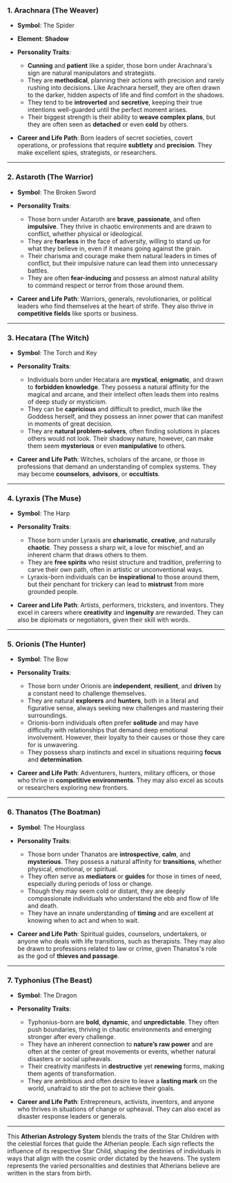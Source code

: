 ### **1. Arachnara (The Weaver)**
- **Symbol**: The Spider
- **Element**: **Shadow** 
- **Personality Traits**: 
  - **Cunning** and **patient** like a spider, those born under Arachnara's sign are natural manipulators and strategists.
  - They are **methodical**, planning their actions with precision and rarely rushing into decisions. Like Arachnara herself, they are often drawn to the darker, hidden aspects of life and find comfort in the shadows.
  - They tend to be **introverted** and **secretive**, keeping their true intentions well-guarded until the perfect moment arises.
  - Their biggest strength is their ability to **weave complex plans**, but they are often seen as **detached** or even **cold** by others.

- **Career and Life Path**: Born leaders of secret societies, covert operations, or professions that require **subtlety** and **precision**. They make excellent spies, strategists, or researchers.

---

### **2. Astaroth (The Warrior)**
- **Symbol**: The Broken Sword
- **Personality Traits**: 
  - Those born under Astaroth are **brave**, **passionate**, and often **impulsive**. They thrive in chaotic environments and are drawn to conflict, whether physical or ideological.
  - They are **fearless** in the face of adversity, willing to stand up for what they believe in, even if it means going against the grain.
  - Their charisma and courage make them natural leaders in times of conflict, but their impulsive nature can lead them into unnecessary battles.
  - They are often **fear-inducing** and possess an almost natural ability to command respect or terror from those around them.

- **Career and Life Path**: Warriors, generals, revolutionaries, or political leaders who find themselves at the heart of strife. They also thrive in **competitive fields** like sports or business.

---

### **3. Hecatara (The Witch)**
- **Symbol**: The Torch and Key
- **Personality Traits**: 
  - Individuals born under Hecatara are **mystical**, **enigmatic**, and drawn to **forbidden knowledge**. They possess a natural affinity for the magical and arcane, and their intellect often leads them into realms of deep study or mysticism.
  - They can be **capricious** and difficult to predict, much like the Goddess herself, and they possess an inner power that can manifest in moments of great decision.
  - They are **natural problem-solvers**, often finding solutions in places others would not look. Their shadowy nature, however, can make them seem **mysterious** or even **manipulative** to others.

- **Career and Life Path**: Witches, scholars of the arcane, or those in professions that demand an understanding of complex systems. They may become **counselors**, **advisors**, or **occultists**.

---

### **4. Lyraxis (The Muse)**
- **Symbol**: The Harp
- **Personality Traits**:
  - Those born under Lyraxis are **charismatic**, **creative**, and naturally **chaotic**. They possess a sharp wit, a love for mischief, and an inherent charm that draws others to them.
  - They are **free spirits** who resist structure and tradition, preferring to carve their own path, often in artistic or unconventional ways.
  - Lyraxis-born individuals can be **inspirational** to those around them, but their penchant for trickery can lead to **mistrust** from more grounded people.

- **Career and Life Path**: Artists, performers, tricksters, and inventors. They excel in careers where **creativity** and **ingenuity** are rewarded. They can also be diplomats or negotiators, given their skill with words.

---

### **5. Orionis (The Hunter)**
- **Symbol**: The Bow
- **Personality Traits**:
  - Those born under Orionis are **independent**, **resilient**, and **driven** by a constant need to challenge themselves.
  - They are natural **explorers** and **hunters**, both in a literal and figurative sense, always seeking new challenges and mastering their surroundings.
  - Orionis-born individuals often prefer **solitude** and may have difficulty with relationships that demand deep emotional involvement. However, their loyalty to their causes or those they care for is unwavering.
  - They possess sharp instincts and excel in situations requiring **focus** and **determination**.

- **Career and Life Path**: Adventurers, hunters, military officers, or those who thrive in **competitive environments**. They may also excel as scouts or researchers exploring new frontiers.

---

### **6. Thanatos (The Boatman)**
- **Symbol**: The Hourglass
- **Personality Traits**:
  - Those born under Thanatos are **introspective**, **calm**, and **mysterious**. They possess a natural affinity for **transitions**, whether physical, emotional, or spiritual.
  - They often serve as **mediators** or **guides** for those in times of need, especially during periods of loss or change.
  - Though they may seem cold or distant, they are deeply compassionate individuals who understand the ebb and flow of life and death.
  - They have an innate understanding of **timing** and are excellent at knowing when to act and when to wait.

- **Career and Life Path**: Spiritual guides, counselors, undertakers, or anyone who deals with life transitions, such as therapists. They may also be drawn to professions related to law or crime, given Thanatos's role as the god of **thieves and passage**.

---

### **7. Typhonius (The Beast)**
- **Symbol**: The Dragon
- **Personality Traits**:
  - Typhonius-born are **bold**, **dynamic**, and **unpredictable**. They often push boundaries, thriving in chaotic environments and emerging stronger after every challenge.
  - They have an inherent connection to **nature’s raw power** and are often at the center of great movements or events, whether natural disasters or social upheavals.
  - Their creativity manifests in **destructive** yet **renewing** forms, making them agents of transformation.
  - They are ambitious and often desire to leave a **lasting mark** on the world, unafraid to stir the pot to achieve their goals.

- **Career and Life Path**: Entrepreneurs, activists, inventors, and anyone who thrives in situations of change or upheaval. They can also excel as disaster response leaders or generals.

---

This **Atherian Astrology System** blends the traits of the Star Children with the celestial forces that guide the Atherian people. Each sign reflects the influence of its respective Star Child, shaping the destinies of individuals in ways that align with the cosmic order dictated by the heavens. The system represents the varied personalities and destinies that Atherians believe are written in the stars from birth.